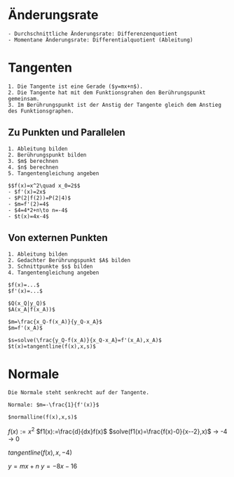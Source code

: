 # Änderungsrate
~~~ad-important
- Durchschnittliche Änderungsrate: Differenzenquotient
- Momentane Änderungsrate: Differentialquotient (Ableitung)
~~~
# Tangenten
~~~ad-help
1. Die Tangente ist eine Gerade ($y=mx+n$).
2. Die Tangente hat mit dem Funktionsgrahen den Berührungspunkt gemeinsam.
3. Im Berührungspunkt ist der Anstig der Tangente gleich dem Anstieg des Funktionsgraphen.
~~~
## Zu Punkten und Parallelen
~~~ad-important
1. Ableitung bilden
2. Berührungspunkt bilden
3. $m$ berechnen
4. $n$ berechnen
5. Tangentengleichung angeben
~~~

~~~ad-example
$$f(x)=x^2\quad x_0=2$$
- $f'(x)=2x$
- $P(2|f(2))=P(2|4)$
- $m=f'(2)=4$
- $4=4*2+n\to n=-4$
- $t(x)=4x-4$
~~~
## Von externen Punkten
~~~ad-important
1. Ableitung bilden
2. Gedachter Berührungspunkt $A$ bilden
3. Schnittpunkte $s$ bilden
4. Tangentengleichung angeben
~~~

~~~ad-help
$f(x)=...$
$f'(x)=...$

$Q(x_Q|y_Q)$
$A(x_A|f(x_A))$

$m=\frac{x_Q-f(x_A)}{y_Q-x_A}$
$m=f'(x_A)$

$s=solve(\frac{y_Q-f(x_A)}{x_Q-x_A}=f'(x_A),x_A)$
$t(x)=tangentline(f(x),x,s)$
~~~
# Normale
~~~ad-important
Die Normale steht senkrecht auf der Tangente.
~~~

~~~ad-info
Normale: $m=-\frac{1}{f'(x)}$
~~~

~~~ad-help
$normalline(f(x),x,s)$
~~~

$f(x):=x^2$
$f1(x):=\frac{d}{dx}f(x)$
$solve(f1(x)=\frac{f(x)-0}{x--2},x)$
→ -4 → 0

$tangentline(f(x), x, -4)$

$y=mx+n$
$y=-8x-16$